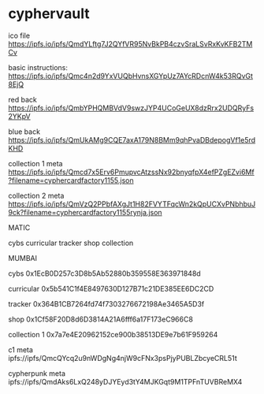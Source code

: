 # cyphervault

ico file https://ipfs.io/ipfs/QmdYLftg7J2QYfVR95NvBkPB4czvSraLSvRxKvKFB2TMCv

basic instructions: https://ipfs.io/ipfs/Qmc4n2d9YxVUQbHvnsXGYpUz7AYcRDcnW4k53RQvGt8EjQ

red back https://ipfs.io/ipfs/QmbYPHQMBVdV9swzJYP4UCoGeUX8dzRrx2UDQRyFs2YKpV

blue back https://ipfs.io/ipfs/QmUkAMg9CQE7axA179N8BMm9qhPvaDBdepogVf1e5rdKHD

collection 1 meta https://ipfs.io/ipfs/Qmcd7x5Erv6PmupvcAtzssNx92bnyqfpX4efPZgEZvi6Mf?filename=cyphercardfactory1155.json

collection 2 meta https://ipfs.io/ipfs/QmVzQ2PPbfAXgJt1H82FVYTFqcWn2kQpUCXvPNbhbuJ9ck?filename=cyphercardfactory1155rynja.json

MATIC

cybs
curricular
tracker 
shop
collection


MUMBAI

cybs 0x1EcB0D257c3D8b5Ab52880b359558E363971848d

curricular 0x5b541C1f4E8497630D127B71c21DE385EE6DC2CD

tracker 0x364B1CB7264fd74f7303276672198Ae3465A5D3f

shop 0x1Cf58F20D8d6D3814A21A6fff6a17F173eC966C8

collection 1 0x7a7e4E20962152ce900b38513DE9e7b61F959264

c1 meta ipfs://ipfs/QmcQYcq2u9nWDgNg4njW9cFNx3psPjyPUBLZbcyeCRL51t

cypherpunk meta ipfs://ipfs/QmdAks6LxQ248yDJYEyd3tY4MJKGqt9M1TPFnTUVBReMX4
